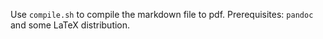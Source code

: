 Use `compile.sh` to compile the markdown file to pdf. Prerequisites: `pandoc` and some LaTeX distribution.

